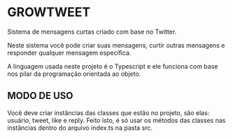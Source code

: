 <h1>GROWTWEET</h1>

<p>Sistema de mensagens curtas criado com base no Twitter.</p>
<p>Neste sistema você pode criar suas mensagens, curtir outras mensagens e responder qualquer mensagem específica.</p>
<p>A linguagem usada neste projeto é o Typescript e ele funciona com base nos pilar da programação orientada ao objeto.</p>

<h2>MODO DE USO</h2>

<p>
  Você deve criar instâncias das classes que estão no projeto, são elas: usuário, tweet, like e reply. Feito isto, é só usar os métodos das
  classes nas instâncias dentro do arquivo index.ts na pasta src.
</p>
